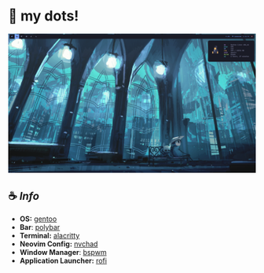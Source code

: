 # 💎 my dots! 
![Screenshot](imgs/screenshot.png)
## ☕  *Info*
- **OS:** [gentoo](https://www.gentoo.org/)
- **Bar**: [polybar](https://github.com/polybar/polybar)
- **Terminal:** [alacritty](https://github.com/alacritty/alacritty)
- **Neovim Config:** [nvchad](https://github.com/NvChad/NvChad)
- **Window Manager**: [bspwm](https://github.com/baskerville/bspwm)
- **Application Launcher:** [rofi](https://github.com/davatorium/rofi)
